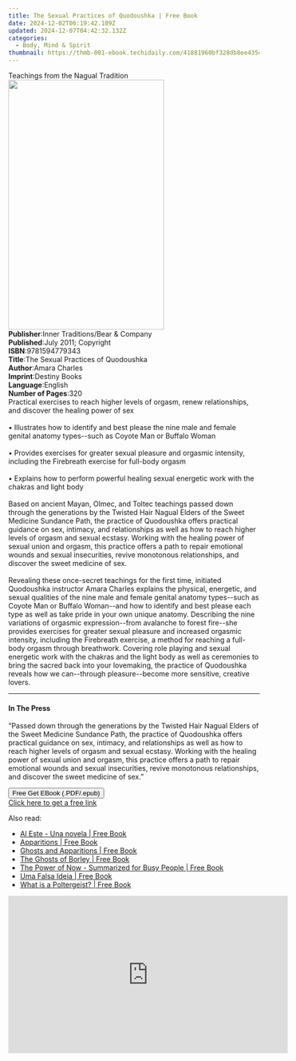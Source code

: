 ```yaml
---
title: The Sexual Practices of Quodoushka | Free Book
date: 2024-12-02T06:19:42.109Z
updated: 2024-12-07T04:42:32.132Z
categories:
  - Body, Mind & Spirit
thumbnail: https://thmb-001-ebook.techidaily.com/41881960bf328db8ee43541670875869feb2d182a2815cbc58d1568db46ecd32.jpg
---
```

<main id="book-container">
  <div class="flex flex-col">
    <div class="book-brief flex-1 py-6 px-4 sm:p-6 md:py-10 md:px-8">
      <!-- brief-->
      <div class="book-brief-main">Teachings from the Nagual Tradition</div>
    </div>
    <div
      class="book-meta-info flex-1 grid gap-4 col-start-1 col-end-3 row-start-1 sm:mb-6 sm:grid-cols-4 lg:gap-6 lg:col-start-2 lg:row-end-6 lg:row-span-6 lg:mb-0"
    >
      <div
        class="book-meta-info-left place-content-center mt-4 p-4 text-sm leading-6 col-start-2 col-span-2 dark:text-slate-400"
      >
        <img
          class="w-full h-500 object-cover rounded-lg sm:h-255 sm:col-span-2 lg:col-span-full"
          src="https://img-001-ebook.techidaily.com/50c4eba2c9a7dd75d660b55e3c0a2af4fe0c1cef5fb1b372178cf9df49f74c44.jpg"
          alt=""
          width="312"
          height="500"
        />
      </div>
      <div
        class="book-meta-info-right mt-2 col-start-1 row-start-2 col-span-3 self-center"
      >
        <!-- meta data  -->
        <div class="flex flex-col px-4 md:px-8">
          <div class="flex-1">
            <strong>Publisher</strong>:<span class="px-2"
              >Inner Traditions/Bear &amp; Company</span
            >
          </div>
          <div class="flex-1">
            <strong>Published</strong>:<span class="px-2"
              >July 2011; Copyright</span
            >
          </div>
          <div class="flex-1">
            <strong>ISBN</strong>:<span class="px-2">9781594779343</span>
          </div>
          <div class="flex-1">
            <strong>Title</strong>:<span class="px-2"
              >The Sexual Practices of Quodoushka</span
            >
          </div>
          <div class="flex-1">
            <strong>Author</strong>:<span class="px-2">Amara Charles</span>
          </div>
          <div class="flex-1">
            <strong>Imprint</strong>:<span class="px-2">Destiny Books</span>
          </div>
          <div class="flex-1">
            <strong>Language</strong>:<span class="px-2">English</span>
          </div>
          <div class="flex-1">
            <strong>Number of Pages</strong>:<span class="px-2">320</span>
          </div>
        </div>
      </div>
    </div>
    <div class="book-description flex-1 py-6 px-4 sm:p-6 md:py-10 md:px-8">
      <div class="book-description-main">
        <div accordion-content="" id="description">
          Practical exercises to reach higher levels of orgasm, renew
          relationships, and discover the healing power of sex <br />
          <br />• Illustrates how to identify and best please the nine male and
          female genital anatomy types--such as Coyote Man or Buffalo Woman
          <br />
          <br />• Provides exercises for greater sexual pleasure and orgasmic
          intensity, including the Firebreath exercise for full-body orgasm
          <br />
          <br />• Explains how to perform powerful healing sexual energetic work
          with the chakras and light body <br />
          <br />Based on ancient Mayan, Olmec, and Toltec teachings passed down
          through the generations by the Twisted Hair Nagual Elders of the Sweet
          Medicine Sundance Path, the practice of Quodoushka offers practical
          guidance on sex, intimacy, and relationships as well as how to reach
          higher levels of orgasm and sexual ecstasy. Working with the healing
          power of sexual union and orgasm, this practice offers a path to
          repair emotional wounds and sexual insecurities, revive monotonous
          relationships, and discover the sweet medicine of sex. <br />
          <br />Revealing these once-secret teachings for the first time,
          initiated Quodoushka instructor Amara Charles explains the physical,
          energetic, and sexual qualities of the nine male and female genital
          anatomy types--such as Coyote Man or Buffalo Woman--and how to
          identify and best please each type as well as take pride in your own
          unique anatomy. Describing the nine variations of orgasmic
          expression--from avalanche to forest fire--she provides exercises for
          greater sexual pleasure and increased orgasmic intensity, including
          the Firebreath exercise, a method for reaching a full-body orgasm
          through breathwork. Covering role playing and sexual energetic work
          with the chakras and the light body as well as ceremonies to bring the
          sacred back into your lovemaking, the practice of Quodoushka reveals
          how we can--through pleasure--become more sensitive, creative lovers.
        </div>
        <div class="accordion-fader"></div>
      </div>
    </div>
    <div class="book-excerpts flex-1 py-6 px-4 sm:p-6 md:py-10 md:px-8">
      <!-- excerpts-->
      <div class="book-excerpts-main">
        <hr />
        <h4 class="placeholder placeholder-heading">
          <span>In The Press</span>
        </h4>
        <p>
          “Passed down through the generations by the Twisted Hair Nagual Elders
          of the Sweet Medicine Sundance Path, the practice of Quodoushka offers
          practical guidance on sex, intimacy, and relationships as well as how
          to reach higher levels of orgasm and sexual ecstasy. Working with the
          healing power of sexual union and orgasm, this practice offers a path
          to repair emotional wounds and sexual insecurities, revive monotonous
          relationships, and discover the sweet medicine of sex.”
        </p>
      </div>
    </div>
    <div
      class="book-about-author flex-1 py-6 px-4 sm:p-6 md:py-10 md:px-8"
    ></div>
    <div class="book-free-get flex-1 py-6 px-4 sm:p-6 md:py-10 md:px-8">
      <button
        id="btn-free-get"
        class="bg-blue-500 hover:bg-blue-700 text-white font-bold py-2 px-4 rounded"
      >
        Free Get EBook (.PDF/.epub)
      </button>
      <div id="countdown-display" class="px-2 text-lg mt-2"></div>
      <a
        id="free-link"
        class="hidden bg-blue-500 hover:bg-blue-700 text-white font-bold py-2 px-4 rounded"
        href="https://www.ebooks.com/en-us/book/95782641/the-sexual-practices-of-quodoushka/amara-charles/"
        target="_blank"
        >Click here to get a free link</a
      >
    </div>
    <script>
      let countdownTime = 0;
      let countdownInterval = null;
      document
        .getElementById('btn-free-get')
        .addEventListener('click', startCountdown);
      function startCountdown() {
        countdownTime = new Date().getTime() + 60000 * 3;
        countdownInterval = setInterval(updateCountdown, 1000);
        document.getElementById('btn-free-get').disabled = true;
        document
          .getElementById('btn-free-get')
          .classList.add('bg-gray-500', 'cursor-not-allowed');
      }
      function updateCountdown() {
        let currentTime = new Date().getTime();
        let timeLeft = countdownTime - currentTime;
        let secondsLeft = Math.floor(timeLeft / 1000);
        document.getElementById('countdown-display').innerHTML =
          `Remaining time: ${secondsLeft} seconds.`;
        if (secondsLeft <= 0) {
          clearInterval(countdownInterval);
          document.getElementById('btn-free-get').classList.add('hidden');
          document.getElementById('free-link').classList.remove('hidden');
          document.getElementById('countdown-display').innerHTML = '';
        }
      }
    </script>
  </div>
</main>

<ins class="adsbygoogle"
      style="display:block"
      data-ad-client="ca-pub-7571918770474297"
      data-ad-slot="8358498916"
      data-ad-format="auto"
      data-full-width-responsive="true"></ins>
    

<span class="atpl-alsoreadstyle">Also read:</span>
<div><ul>
<li><a href="https://novels-ebooks.techidaily.com/209526700-9781547514595-al-este-una-novela/"><u>Al Este - Una novela | Free Book</u></a></li>
<li><a href="https://novels-ebooks.techidaily.com/209522218-9781446358269-apparitions/"><u>Apparitions | Free Book</u></a></li>
<li><a href="https://novels-ebooks.techidaily.com/209522220-9781446357743-ghosts-and-apparitions/"><u>Ghosts and Apparitions | Free Book</u></a></li>
<li><a href="https://novels-ebooks.techidaily.com/209522226-9781446357880-the-ghosts-of-borley/"><u>The Ghosts of Borley | Free Book</u></a></li>
<li><a href="https://novels-ebooks.techidaily.com/209526667-9781633480711-the-power-of-now-summarized-for-busy-people/"><u>The Power of Now - Summarized for Busy People | Free Book</u></a></li>
<li><a href="https://novels-ebooks.techidaily.com/209526794-9781547525584-uma-falsa-ideia/"><u>Uma Falsa Ideia | Free Book</u></a></li>
<li><a href="https://novels-ebooks.techidaily.com/209522216-9781446359297-what-is-a-poltergeist/"><u>What is a Poltergeist? | Free Book</u></a></li>
</ul></div>

<!-- affiliate ads begin -->
<iframe width="560" height="315" src="https://www.youtube.com/embed/aoMiYpYiFZs?si=qvYvGytDD17fvSXO" title="YouTube video player" frameborder="0" allow="accelerometer; autoplay; clipboard-write; encrypted-media; gyroscope; picture-in-picture; web-share" referrerpolicy="strict-origin-when-cross-origin" allowfullscreen></iframe>
<!-- affiliate ads end -->

